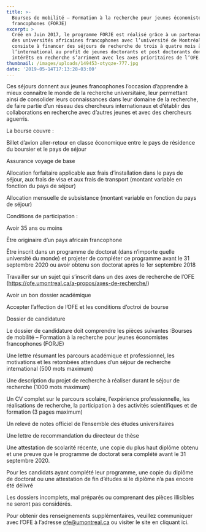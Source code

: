 ```yaml
---
title: >-
  Bourses de mobilité – Formation à la recherche pour jeunes économistes
  francophones (FORJE)
excerpt: >
  Créé en Juin 2017, le programme FORJE est réalisé grâce à un partenariat avec
  des universités africaines francophones avec l’université de Montréal, il
  consiste à financer des séjours de recherche de trois à quatre mois à
  l’international au profit de jeunes doctorants et post doctorants dont les
  intérêts en recherche s’arriment avec les axes prioritaires de l’OFE. 
thumbnail: /images/uploads/149453-otyqze-777.jpg
date: '2019-05-14T17:13:28-03:00'
---
```

Ces séjours donnent aux jeunes francophones l’occasion d’apprendre à mieux connaître le monde de la recherche universitaire, leur permettant ainsi de consolider leurs connaissances dans leur domaine de la recherche, de faire partie d’un réseau des chercheurs internationaux et d’établir des collaborations en recherche avec d’autres jeunes et avec des chercheurs aguerris.

La bourse couvre : 

Billet d’avion aller-retour en classe économique entre le pays de résidence du boursier et le pays de séjour

Assurance voyage de base

Allocation forfaitaire applicable aux frais d’installation dans le pays de séjour, aux frais de visa et aux frais de transport (montant variable en fonction du pays de séjour)

Allocation mensuelle de subsistance (montant variable en fonction du pays de séjour)

Conditions de participation :

Avoir 35 ans ou moins

Être originaire d’un pays africain francophone

Être inscrit dans un programme de doctorat (dans n’importe quelle université du monde) et projeter de compléter ce programme avant le 31 septembre 2020 ou avoir obtenu son doctorat après le 1er septembre 2018

Travailler sur un sujet qui s’inscrit dans un des axes de recherche de l’OFE (https://ofe.umontreal.ca/a-propos/axes-de-recherche/)

Avoir un bon dossier académique

Accepter l’affection de l’OFE et les conditions d’octroi de bourse

Dossier de candidature

Le dossier de candidature doit comprendre les pièces suivantes :Bourses de mobilité – Formation à la recherche pour jeunes économistes francophones (FORJE) 

Une lettre résumant les parcours académique et professionnel, les motivations et les retombées attendues d’un séjour de recherche international (500 mots maximum)

Une description du projet de recherche à réaliser durant le séjour de recherche (1000 mots maximum)

Un CV complet sur le parcours scolaire, l’expérience professionnelle, les réalisations de recherche, la participation à des activités scientifiques et de formation (3 pages maximum)

Un relevé de notes officiel de l’ensemble des études universitaires

Une lettre de recommandation du directeur de thèse

Une attestation de scolarité récente, une copie du plus haut diplôme obtenu et une preuve que le programme de doctorat sera complété avant le 31 septembre 2020.

Pour les candidats ayant complété leur programme, une copie du diplôme de doctorat ou une attestation de fin d’études si le diplôme n’a pas encore été délivré

Les dossiers incomplets, mal préparés ou comprenant des pièces illisibles ne seront pas considérés.

Pour obtenir des renseignements supplémentaires, veuillez communiquer avec l’OFE à l’adresse ofe@umontreal.ca ou visiter le site en cliquant ici.
